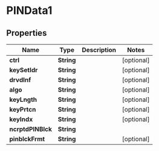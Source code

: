 

# PINData1

## Properties

Name | Type | Description | Notes
------------ | ------------- | ------------- | -------------
**ctrl** | **String** |  |  [optional]
**keySetIdr** | **String** |  |  [optional]
**drvdInf** | **String** |  |  [optional]
**algo** | **String** |  |  [optional]
**keyLngth** | **String** |  |  [optional]
**keyPrtcn** | **String** |  |  [optional]
**keyIndx** | **String** |  |  [optional]
**ncrptdPINBlck** | **String** |  | 
**pinblckFrmt** | **String** |  |  [optional]



